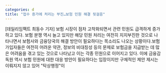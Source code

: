 ```yaml
---
categories: d
title: "접수 증가에 처리는 부진…보험 민원 해결 뒷걸음"
---
```

[데일리임팩트 최동수 기자] 보험 시장이 점차 고착화되면서 관련 민원도 급격하게 증가하고 있다. 보험 분쟁 역시 늘고 있지만 해당 민원 처리는 여전히 지지부진한 것으로 나타나면서 보험사와 금융당국의 해결 방안이 필요하다는 목소리도 나오는 상황이다.보험가입자들은 여전히 어려운 약관, 정보의 비대칭성 등의 문제로 보험금을 지급받는 데 많은 어려움을 겪고 있는 것으로 나타났고 이는 각종 민원으로 이어지고 있다. 이에 금융감독원 역시 보험 민원에 대한 대응 방안이 필요하다는 입장이지만 구체적인 제안 제시는 이뤄지지 않고 있어 "탁상행정"이